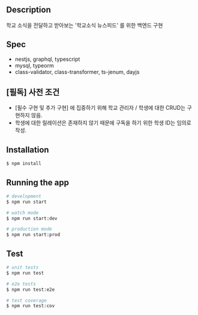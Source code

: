 ## Description

학교 소식을 전달하고 받아보는 '학교소식 뉴스피드' 를 위한 백엔드 구현

## Spec

- nestjs, graphql, typescript
- mysql, typeorm
- class-validator, class-transformer, ts-jenum, dayjs

## [필독] 사전 조건
- [필수 구현 및 추가 구현] 에 집중하기 위해 학교 관리자 / 학생에 대한 CRUD는 구현하지 않음.
- 학생에 대한 릴레이션은 존재하지 않기 때문에 구독을 하기 위한 학생 ID는 임의로 작성.

## Installation

```bash
$ npm install
```

## Running the app

```bash
# development
$ npm run start

# watch mode
$ npm run start:dev

# production mode
$ npm run start:prod
```

## Test

```bash
# unit tests
$ npm run test

# e2e tests
$ npm run test:e2e

# test coverage
$ npm run test:cov
```